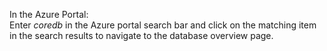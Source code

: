 In the Azure Portal:
<br />
Enter *coredb* in the Azure portal search bar and click on the matching item in the search results to navigate to the database overview page.